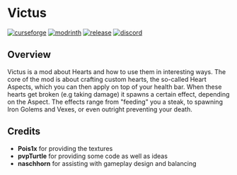 # Victus

[![curseforge](https://img.shields.io/badge/-CurseForge-gray?style=for-the-badge&logo=curseforge&labelColor=orange)](https://www.curseforge.com/minecraft/mc-mods/victus)
[![modrinth](https://img.shields.io/badge/-modrinth-gray?style=for-the-badge&labelColor=green&labelWidth=15&logo=appveyor&logoColor=white)](https://modrinth.com/mod/victus)
[![release](https://img.shields.io/github/v/release/glisco03/victus?logo=github&style=for-the-badge)](https://github.com/glisco03/victus/releases)
[![discord](https://img.shields.io/discord/825828008644313089?label=wisp%20forest&logo=discord&logoColor=white&style=for-the-badge)](https://discord.gg/xrwHKktV2d)

## Overview

Victus is a mod about Hearts and how to use them in interesting ways. The core of the mod is about crafting custom hearts, the so-called Heart Aspects, which you can then apply on top of your health bar. When these hearts get broken (e.g taking damage) it spawns a certain effect, depending on the Aspect. The effects range from "feeding" you a steak, to spawning Iron Golems and Vexes, or even outright preventing your death.

## Credits
 - **Pois1x** for providing the textures
 - **pvpTurtle** for providing some code as well as ideas 
 - **naschhorn** for assisting with gameplay design and balancing
